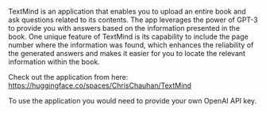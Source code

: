 TextMind is an application that enables you to upload an entire book and ask questions related to its contents. The app leverages the power of GPT-3 to provide you with answers based on the information presented in the book. One unique feature of TextMind is its capability to include the page number where the information was found, which enhances the reliability of the generated answers and makes it easier for you to locate the relevant information within the book.

Check out the application from here: https://huggingface.co/spaces/ChrisChauhan/TextMind                                                                             

To use the application you would need to provide your own OpenAI API key. 
